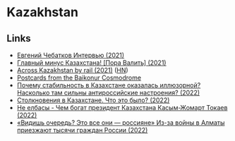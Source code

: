 # Kazakhstan

## Links

- [Евгений Чебатков Интервью (2021)](https://www.youtube.com/watch?v=zQ_g0fW8i10)
- [Главный минус Казахстана! [Пора Валить] (2021)](https://www.youtube.com/watch?v=m85ITkjlojk)
- [Across Kazakhstan by rail (2021)](https://www.theguardian.com/travel/2021/oct/22/across-kazakhstan-by-rail-a-photo-essay) ([HN](https://news.ycombinator.com/item?id=28954825))
- [Postcards from the Baikonur Cosmodrome](https://craigmod.com/ridgeline/036/)
- [Почему стабильность в Казахстане оказалась иллюзорной? Насколько там сильны антироссийские настроения? (2022)](https://meduza.io/feature/2022/01/07/pochemu-stabilnost-v-kazahstane-okazalas-illyuzornoy-naskolko-tam-silny-antirossiyskie-nastroeniya)
- [Столкновения в Казахстане. Что это было? (2022)](https://www.youtube.com/watch?v=0lE9yLH7JoM)
- [Не елбасы - Чем богат президент Казахстана Касым-Жомарт Токаев (2022)](https://istories.media/investigations/2022/01/14/ne-yelbasi/)
- [«Видишь очередь? Это все они — россияне» Из-за войны в Алматы приезжают тысячи граждан России (2022)](https://meduza.io/feature/2022/03/28/vidish-ochered-eto-vse-oni-rossiyane)
